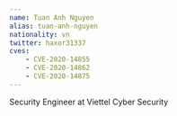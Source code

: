 ```yaml
---
name: Tuan Anh Nguyen
alias: tuan-anh-nguyen
nationality: vn
twitter: haxor31337
cves:
    - CVE-2020-14855
    - CVE-2020-14862
    - CVE-2020-14875
---
```

Security Engineer at Viettel Cyber Security

